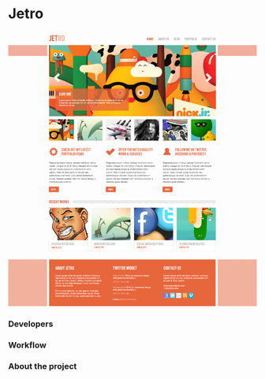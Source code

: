 # Jetro

<p align="center">
    <img src="assets/dist/images/layout/jetro_home.jpg" width="1200" />
</p>

### Developers

### Workflow

### About the project
